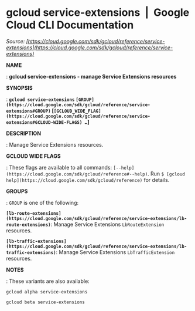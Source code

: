 # gcloud service-extensions  |  Google Cloud CLI Documentation

*Source: [https://cloud.google.com/sdk/gcloud/reference/service-extensions](https://cloud.google.com/sdk/gcloud/reference/service-extensions)*

**NAME**

: **gcloud service-extensions - manage Service Extensions resources**

**SYNOPSIS**

: **`gcloud service-extensions` `[GROUP](https://cloud.google.com/sdk/gcloud/reference/service-extensions#GROUP)` [`[GCLOUD_WIDE_FLAG](https://cloud.google.com/sdk/gcloud/reference/service-extensions#GCLOUD-WIDE-FLAGS) …`]**

**DESCRIPTION**

: Manage Service Extensions resources.

**GCLOUD WIDE FLAGS**

: These flags are available to all commands: `[--help](https://cloud.google.com/sdk/gcloud/reference#--help)`.
Run `$ [gcloud help](https://cloud.google.com/sdk/gcloud/reference)` for details.

**GROUPS**

: ``GROUP`` is one of the following:

**`[lb-route-extensions](https://cloud.google.com/sdk/gcloud/reference/service-extensions/lb-route-extensions)`**:
Manage Service Extensions `LbRouteExtension` resources.

**`[lb-traffic-extensions](https://cloud.google.com/sdk/gcloud/reference/service-extensions/lb-traffic-extensions)`**:
Manage Service Extensions `LbTrafficExtension` resources.

**NOTES**

: These variants are also available:

```
gcloud alpha service-extensions
```

```
gcloud beta service-extensions
```